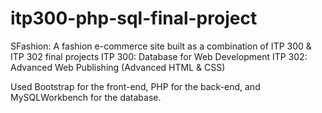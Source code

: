 # itp300-php-sql-final-project

SFashion: A fashion e-commerce site built as a combination of ITP 300 & ITP 302 final projects
ITP 300: Database for Web Development
ITP 302: Advanced Web Publishing (Advanced HTML & CSS)

Used Bootstrap for the front-end, PHP for the back-end, and MySQLWorkbench for the database. 
